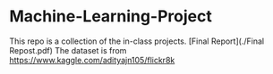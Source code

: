 # Machine-Learning-Project
This repo is a collection of the in-class projects. [Final Report](./Final Repost.pdf)
The dataset is from https://www.kaggle.com/adityajn105/flickr8k
